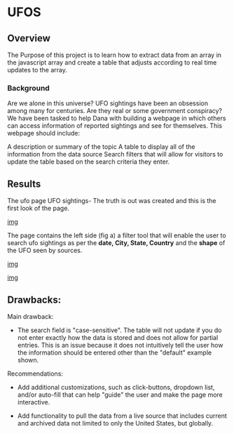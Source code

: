 # UFOS
## Overview
The Purpose of this project is to learn how to extract data from an array in the javascript array and create a table that adjusts according to real time updates to the array.

### Background
Are we alone in this universe? UFO sightings have been an obsession among many for centuries. Are they real or some government conspiracy? We have been tasked to help Dana with building a webpage in which others can access information of reported sightings and see for themselves. This webpage should include:

A description or summary of the topic
A table to display all of the information from the data source
Search filters that will allow for visitors to update the table based on the search criteria they enter.

## Results
The ufo page UFO sightings- The truth is out was created and this is the first look of the page.

 [img](ufo_page_firstlook.jpg)

The page contains the left side (fig a) a filter tool that will enable the user to search ufo sightings as per the **date, City, State, Country** and the **shape** of the UFO seen by sources.

[img](basic_page.jpg)

[img](benton_filter.png)


## Drawbacks:

Main drawback:

* The search field is "case-sensitive". The table will not update if you do not enter exactly how the data is stored and does not allow for partial entries. This is an issue because it does not intuitively tell the user how the information should be entered other than the "default" example shown.

Recommendations:
* Add additional customizations, such as click-buttons, dropdown list, and/or auto-fill that can help "guide" the user and make the page more interactive.

* Add functionality to pull the data from a live source that includes current and archived data not limited to only the United States, but globally.
